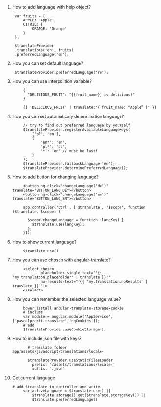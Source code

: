 1. How to add language with help object?
      
      	var fruits = {
            APPLE: 'Apple'
            CITRIC: {
                ORANGE: 'Orange' 
            }
        };

        $translateProvider
        .translations('en', fruits)
        .preferredLanguage('en');
        
2. How you can set default language?
        
        $translateProvider.preferredLanguage('ru');
3. How you can use interpolition variable?
        
            {
              "DELICIOUS_FRUIT": "{{fruit_name}} is delicious!"
            }
            
            {{ 'DELICIOUS_FRUIT' | translate:'{ fruit_name: “Apple” }' }}
4. How you can set automaticaly determination language?
            
            // try to find out preferred language by yourself
            $translateProvider.registerAvailableLanguageKeys(
                ['pl', 'en'],
                {
                    'en*': 'en',
                    'pl*': 'pl',
                    '*': 'en' // must be last!
                }
            );
            $translateProvider.fallbackLanguage('en');
            $translateProvider.determinePreferredLanguage();
            
5. How to add button for changing language?
            
            <button ng-click="changeLanguage('de')" translate="BUTTON_LANG_DE"></button>
            <button ng-click="changeLanguage('en')" translate="BUTTON_LANG_EN"></button>
            
            app.controller('Ctrl', ['$translate', '$scope', function ($translate, $scope) {
 
              $scope.changeLanguage = function (langKey) {
                $translate.use(langKey);
              };
            }]);
6. How to show current language?
            
            $translate.use()
6. How you can use chosen with angular-translate?
            
            <select chosen
                    placeholder-single-text="'{{ 'my.translation.placeholder' | translate }}'"
                    no-results-text="'{{ 'my.translation.noResults' | translate }}'" >
            </select>
7. How you can remember the selected language value?
            
            bower install angular-translate-storage-cookie
            # include 
            var module = angular.module('AppService', ['pascalprecht.translate','ngCookies']);
            # add
            $translateProvider.useCookieStorage();
8. How to include json file with keys?
            
              # translate folder app/assets/javascript/translations/locale-
              
              $translateProvider.useStaticFilesLoader
                prefix: '/assets/translations/locale-'
                suffix: '.json'
9. Get current language 
      
       # add $translate to controller and write
            var activeLanguage = $translate.use() ||
                $translate.storage().get($translate.storageKey()) ||
                $translate.preferredLanguage()
